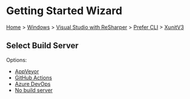 # Getting Started Wizard

[Home](/docs/wiz/readme.md) > [Windows](Windows.md) > [Visual Studio with ReSharper](Windows_VisualStudioWithReSharper.md) > [Prefer CLI](Windows_VisualStudioWithReSharper_Cli.md) > [XunitV3](Windows_VisualStudioWithReSharper_Cli_XunitV3.md)

## Select Build Server

Options:
 * [AppVeyor](Windows_VisualStudioWithReSharper_Cli_XunitV3_AppVeyor.md)
 * [GitHub Actions](Windows_VisualStudioWithReSharper_Cli_XunitV3_GitHubActions.md)
 * [Azure DevOps](Windows_VisualStudioWithReSharper_Cli_XunitV3_AzureDevOps.md)
 * [No build server](Windows_VisualStudioWithReSharper_Cli_XunitV3_None.md)
